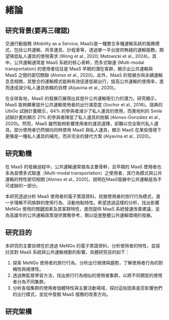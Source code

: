 # 緒論
## 研究背景(要再三確認)

交通行動服務 (Mobility as a Service, MaaS)是一種整合多種運輸系統的服務模式，包括公共運輸、共享運具、計程車等，透過單一平台提供無縫的運輸服務，期望降低私人運具的使用需求 (Wong et al., 2020; Matowicki et al., 2024)。其中，公共運輸通常是 MaaS 系統的核心骨幹，而多式聯運 (Multi-modal transportation) 的使用者往往是 MaaS 早期的潛在客群，顯示出公共運輸與 MaaS 之間的密切關聯 (Alonso et al., 2020)。此外，MaaS 的發展亦與永續運輸息息相關，其整合的運輸模式能夠有效促進低碳出行，提高公共運輸的使用率，進而達成減少私人運具依賴的目標 (Alyavina et al., 2020)。

在全球各地，MaaS 的發展已展現出其提升公共運輸吸引力的潛力。研究顯示，MaaS 能夠顯著提升公共運輸使用者的出行滿意度 (Sochor et al., 2016)。瑞典的 UbiGo 試辦計畫顯示，64% 的參與者減少了私人運具的使用，而奧地利的 Smile 試辦計畫則顯示 21% 的參與者降低了私人運具的依賴 (Alonso-González et al., 2020)。然而，MaaS 雖然能夠影響使用者的運具選擇，卻難以完全取代私人運具。部分使用者仍然傾向同時使用 MaaS 與私人運具，顯示 MaaS 在某些情境下更像是一種私人運具的補充，而非完全的替代方案 (Alyavina et al., 2020)。


## 研究動機

在 MaaS 的發展過程中，公共運輸通常做為主要骨幹，且早期的 MaaS 使用者也多為習慣多式聯運（Multi-modal transportation）之使用者，其行為模式與公共運輸的特性密切相關 [Alonso et al., 2020]，說明在MaaS發展中公共運輸是為不可或缺的一部分。

本研究透過分析 MaaS 使用者的電子票證資料，挖掘使用者的旅行行為模式，進一步理解不同族群的使用行為、活動地點特性。希望透過這樣的分析，找出影響 MeNGo 使用的關鍵因素及其客群特性，進而提供 MaaS 系統營運改善建議，並為高雄市的公共運輸政策提供實務參考，期以促進整體公共運輸環境的發展。

## 研究目的

本研究的主要目標在於透過 MeNGo 的電子票證資料，分析使用者的特性，並探討其對 MaaS 系統與公共運輸規劃的影響，具體研究目的如下：
1. 探索 MeNGo 使用者的旅行行為，分析出行規律與趨勢，了解使用者行為的對稱性與規律性。
2. 透過無監督學習方法，找出旅行行為相似的使用者集群，以將不同類型的使用者分為不同集群。
3. 分析各個集群的使用者個體特性與主要活動場域，探討這些因素是否影響他們的出行模式，並從中發掘 MaaS 服務的改善方向。

## 研究架構







